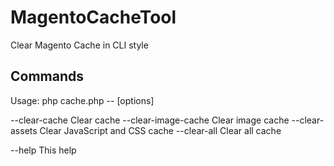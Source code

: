 # MagentoCacheTool
Clear Magento Cache in CLI style

## Commands
Usage:  php cache.php -- [options]

  --clear-cache                 Clear cache
  --clear-image-cache           Clear image cache
  --clear-assets                Clear JavaScript and CSS cache
  --clear-all                   Clear all cache

  --help                        This help


